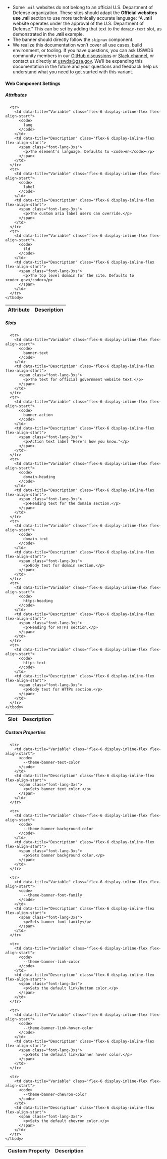 - Some `.mil` websites do not belong to an official U.S. Department of Defense organization. These sites should adapt the **Official websites use .mil** section to use more technically accurate language: “A **.mil** website operates under the approval of the U.S. Department of Defense.” This can be set by adding that text to the `domain-text` slot, as demonstrated in the **.mil** example.
- The banner should directly follow the `skipnav` component.
- We realize this documentation won’t cover all use cases, build environment, or tooling. If you have questions, you can ask USWDS community members in our [GitHub discussions](https://github.com/uswds/uswds/discussions) or [Slack channel](https://designsystem.digital.gov/about/community/#join-the-community-2), or contact us directly at [uswds@gsa.gov](mailto:uswds@gsa.gov). We’ll be expanding this documentation in the future and your questions and feedback help us understand what you need to get started with this variant.


<h4>Web Component Settings</h4>

<h5>Attributes</h5>
<table class="usa-table--borderless site-table-responsive site-table-simple">
    <thead>
      <tr>
        <th scope="col" class="flex-6 display-inline-flex">Attribute</th>
        <th scope="col" class="flex-6 display-inline-flex">Description</th>
      </tr>
    </thead>
    <tbody class="font-mono-2xs">
      
      <tr>
        <td data-title="Variable" class="flex-6 display-inline-flex flex-align-start">
          <code>
            lang
          </code>
        </td>
        <td data-title="Description" class="flex-6 display-inline-flex flex-align-start">
          <span class="font-lang-3xs">
            <p>The element's language. Defaults to <code>en</code></p>
          </span>
        </td>
      </tr>
      <tr>
        <td data-title="Variable" class="flex-6 display-inline-flex flex-align-start">
          <code>
            label
          </code>
        </td>
        <td data-title="Description" class="flex-6 display-inline-flex flex-align-start">
          <span class="font-lang-3xs">
            <p>The custom aria label users can override.</p>
          </span>
        </td>
      </tr>
      <tr>
        <td data-title="Variable" class="flex-6 display-inline-flex flex-align-start">
          <code>
            tld
          </code>
        </td>
        <td data-title="Description" class="flex-6 display-inline-flex flex-align-start">
          <span class="font-lang-3xs">
            <p>The top level domain for the site. Defaults to <code>.gov</code></p>
          </span>
        </td>
      </tr>
    </tbody>
  </table>

<h5>Slots</h5>
<table class="usa-table--borderless site-table-responsive site-table-simple">
    <thead>
      <tr>
        <th scope="col" class="flex-6 display-inline-flex">Slot</th>
        <th scope="col" class="flex-6 display-inline-flex">Description</th>
      </tr>
    </thead>
    <tbody class="font-mono-2xs">
      
      <tr>
        <td data-title="Variable" class="flex-6 display-inline-flex flex-align-start">
          <code>
            banner-text
          </code>
        </td>
        <td data-title="Description" class="flex-6 display-inline-flex flex-align-start">
          <span class="font-lang-3xs">
            <p>The text for official government website text.</p>
          </span>
        </td>
      </tr>
      <tr>
        <td data-title="Variable" class="flex-6 display-inline-flex flex-align-start">
          <code>
            banner-action
          </code>
        </td>
        <td data-title="Description" class="flex-6 display-inline-flex flex-align-start">
          <span class="font-lang-3xs">
            <p>Action text label "Here's how you know."</p>
          </span>
        </td>
      </tr>
      <tr>
        <td data-title="Variable" class="flex-6 display-inline-flex flex-align-start">
          <code>
            domain-heading 
          </code>
        </td>
        <td data-title="Description" class="flex-6 display-inline-flex flex-align-start">
          <span class="font-lang-3xs">
            <p>Heading text for the domain section.</p>
          </span>
        </td>
      </tr>
      <tr>
        <td data-title="Variable" class="flex-6 display-inline-flex flex-align-start">
          <code>
            domain-text
          </code>
        </td>
        <td data-title="Description" class="flex-6 display-inline-flex flex-align-start">
          <span class="font-lang-3xs">
            <p>Body text for domain section.</p>
          </span>
        </td>
      </tr>
      <tr>
        <td data-title="Variable" class="flex-6 display-inline-flex flex-align-start">
          <code>
            https-heading
          </code>
        </td>
        <td data-title="Description" class="flex-6 display-inline-flex flex-align-start">
          <span class="font-lang-3xs">
            <p>Heading for HTTPs section.</p>
          </span>
        </td>
      </tr>
      <tr>
        <td data-title="Variable" class="flex-6 display-inline-flex flex-align-start">
          <code>
            https-text
          </code>
        </td>
        <td data-title="Description" class="flex-6 display-inline-flex flex-align-start">
          <span class="font-lang-3xs">
            <p>Body text for HTTPs section.</p>
          </span>
        </td>
      </tr>
    </tbody>
  </table>

<h5>Custom Properties</h5>
<table class="usa-table--borderless site-table-responsive site-table-simple">
    <thead>
      <tr>
        <th scope="col" class="flex-6 display-inline-flex">Custom Property</th>
        <th scope="col" class="flex-6 display-inline-flex">Description</th>
      </tr>
    </thead>
    <tbody class="font-mono-2xs">
      
      <tr>
        <td data-title="Variable" class="flex-6 display-inline-flex flex-align-start">
          <code>
            --theme-banner-text-color
          </code>
        </td>
        <td data-title="Description" class="flex-6 display-inline-flex flex-align-start">
          <span class="font-lang-3xs">
            <p>Sets banner text color.</p>
          </span>
        </td>
      </tr>
      
      <tr>
        <td data-title="Variable" class="flex-6 display-inline-flex flex-align-start">
          <code>
            --theme-banner-background-color
          </code>
        </td>
        <td data-title="Description" class="flex-6 display-inline-flex flex-align-start">
          <span class="font-lang-3xs">
            <p>Sets banner background color.</p>
          </span>
        </td>
      </tr>
      
      <tr>
        <td data-title="Variable" class="flex-6 display-inline-flex flex-align-start">
          <code>
            --theme-banner-font-family
          </code>
        </td>
        <td data-title="Description" class="flex-6 display-inline-flex flex-align-start">
          <span class="font-lang-3xs">
            <p>Sets banner font family</p>
          </span>
        </td>
      </tr>

      <tr>
        <td data-title="Variable" class="flex-6 display-inline-flex flex-align-start">
          <code>
            --theme-banner-link-color
          </code>
        </td>
        <td data-title="Description" class="flex-6 display-inline-flex flex-align-start">
          <span class="font-lang-3xs">
            <p>Sets the default link/button color.</p>
          </span>
        </td>
      </tr>

      <tr>
        <td data-title="Variable" class="flex-6 display-inline-flex flex-align-start">
          <code>
            --theme-banner-link-hover-color
          </code>
        </td>
        <td data-title="Description" class="flex-6 display-inline-flex flex-align-start">
          <span class="font-lang-3xs">
            <p>Sets the default link/banner hover color.</p>
          </span>
        </td>
      </tr>

      <tr>
        <td data-title="Variable" class="flex-6 display-inline-flex flex-align-start">
          <code>
            --theme-banner-chevron-color
          </code>
        </td>
        <td data-title="Description" class="flex-6 display-inline-flex flex-align-start">
          <span class="font-lang-3xs">
            <p>Sets the default chevron color.</p>
          </span>
        </td>
      </tr>
    </tbody>
  </table>
